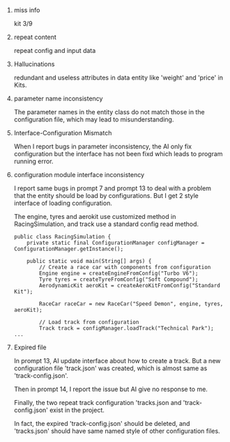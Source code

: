 1. miss info

    kit 3/9

2. repeat content

    repeat config and input data

3. Hallucinations

    redundant and useless attributes in data entity like 'weight' and 'price' in Kits.

4. parameter name inconsistency

    The parameter names in the entity class do not match those in the configuration file, which may lead to misunderstanding.

5. Interface-Configuration Mismatch

    When I report bugs in parameter inconsistency, the AI only fix configuration but the interface has not been fixd which leads to program running error.

6. configuration module interface inconsistency

    I report same bugs in prompt 7 and prompt 13 to deal with a problem that the entity should be load by configurations. But I get 2 style interface of loading configuration.

    The engine, tyres and aerokit use customized method in RacingSimulation, and track use a standard config read method.

    ```
    public class RacingSimulation {
        private static final ConfigurationManager configManager = ConfigurationManager.getInstance();

        public static void main(String[] args) {
            // Create a race car with components from configuration
            Engine engine = createEngineFromConfig("Turbo V6");
            Tyre tyres = createTyreFromConfig("Soft Compound");
            AerodynamicKit aeroKit = createAeroKitFromConfig("Standard Kit");

            RaceCar raceCar = new RaceCar("Speed Demon", engine, tyres, aeroKit);

            // Load track from configuration
            Track track = configManager.loadTrack("Technical Park");
    ...
    ```

7. Expired file

    In prompt 13, AI update interface about how to create a track. But a new configuration file 'track.json' was created, which is almost same as 'track-config.json'.

    Then in prompt 14, I report the issue but AI give no response to me.

    Finally, the two repeat track configuration 'tracks.json and 'track-config.json' exist in the project.

    In fact, the expired 'track-config.json' should be deleted, and 'tracks.json' should have same named style of other configuration files.